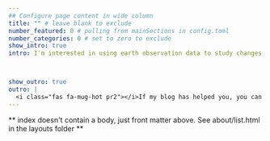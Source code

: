 ```yaml
---
## Configure page content in wide column
title: "" # leave blank to exclude
number_featured: 0 # pulling from mainSections in config.toml
number_categories: 0 # set to zero to exclude
show_intro: true
intro: I'm interested in using earth observation data to study changes in environmental systems. Currently, I am examining the impacts of natural disasters in one region on how land is used in a distant region. Metacoupling (link) provides a way to view socioeconomic and environmental changes between and across systems, and is the driving theory for my research. 



show_outro: true
outro: |
  <i class="fas fa-mug-hot pr2"></i>If my blog has helped you, you can [buy me a coffee](https://ko-fi.com/)!
---
```


** index doesn't contain a body, just front matter above.
See about/list.html in the layouts folder **

